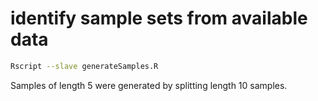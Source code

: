 
# identify sample sets from available data

```bash
Rscript --slave generateSamples.R
```

Samples of length 5 were generated by splitting length 10 samples.

